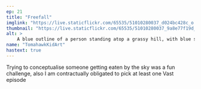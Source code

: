 ```yaml
---
ep: 21
title: "Freefall"
imglink: "https://live.staticflickr.com/65535/51010280037_d024bc428c_o.jpg"
thumbnail: "https://live.staticflickr.com/65535/51010280037_9a8e77f19d_q.jpg"
alt: >
    A blue outline of a person standing atop a grassy hill, with blue swirls in the sky surrounding them representing them getting eaten by the sky. &quot;Enjoy sky blue&quot; is written in bold letters above the outline of the person.
name: "TomahawkKidArt"
hastext: true
---
```

Trying to conceptualise someone getting eaten by the sky was a fun challenge, also I am contractually obligated to pick at least one Vast episode